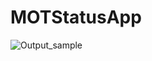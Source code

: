 # MOTStatusApp

![Output_sample](https://github.com/Mike-Wilkins/MOTStatusApp/blob/master/MOT_Details_App_Demo.gif)
